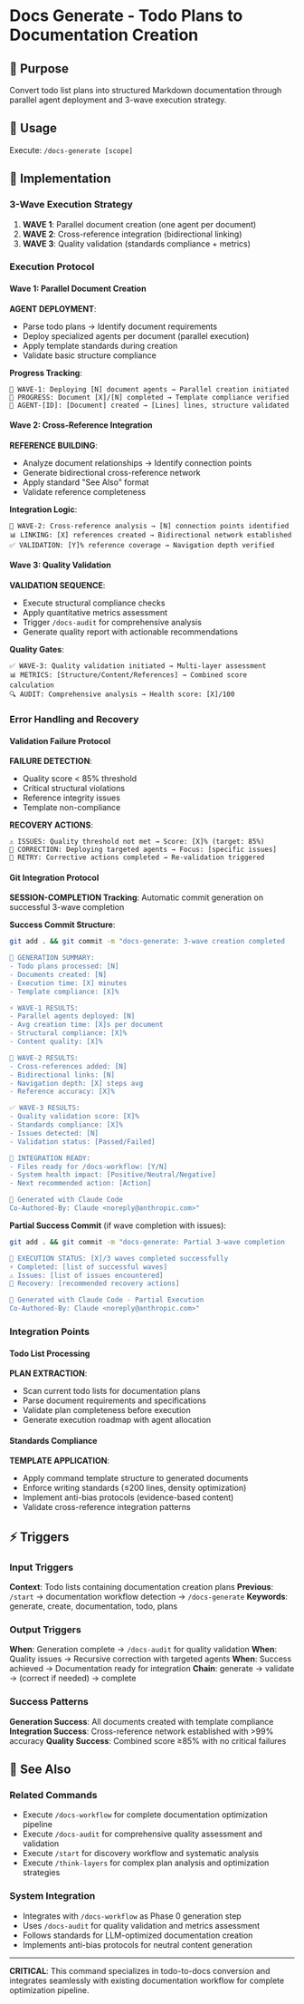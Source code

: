 # Docs Generate - Todo Plans to Documentation Creation

## 🎯 Purpose
Convert todo list plans into structured Markdown documentation through parallel agent deployment and 3-wave execution strategy.

## 🚀 Usage
Execute: `/docs-generate [scope]`

## 🔧 Implementation

### 3-Wave Execution Strategy
1. **WAVE 1**: Parallel document creation (one agent per document)
2. **WAVE 2**: Cross-reference integration (bidirectional linking)
3. **WAVE 3**: Quality validation (standards compliance + metrics)

### Execution Protocol

#### Wave 1: Parallel Document Creation
**AGENT DEPLOYMENT**:
- Parse todo plans → Identify document requirements
- Deploy specialized agents per document (parallel execution)
- Apply template standards during creation
- Validate basic structure compliance

**Progress Tracking**:
```
📝 WAVE-1: Deploying [N] document agents → Parallel creation initiated
📄 PROGRESS: Document [X]/[N] completed → Template compliance verified
🔧 AGENT-[ID]: [Document] created → [Lines] lines, structure validated
```

#### Wave 2: Cross-Reference Integration
**REFERENCE BUILDING**:
- Analyze document relationships → Identify connection points
- Generate bidirectional cross-reference network
- Apply standard "See Also" format
- Validate reference completeness

**Integration Logic**:
```
🔗 WAVE-2: Cross-reference analysis → [N] connection points identified
📊 LINKING: [X] references created → Bidirectional network established
✅ VALIDATION: [Y]% reference coverage → Navigation depth verified
```

#### Wave 3: Quality Validation
**VALIDATION SEQUENCE**:
- Execute structural compliance checks
- Apply quantitative metrics assessment
- Trigger `/docs-audit` for comprehensive analysis
- Generate quality report with actionable recommendations

**Quality Gates**:
```
✅ WAVE-3: Quality validation initiated → Multi-layer assessment
📊 METRICS: [Structure/Content/References] → Combined score calculation
🔍 AUDIT: Comprehensive analysis → Health score: [X]/100
```

### Error Handling and Recovery

#### Validation Failure Protocol
**FAILURE DETECTION**:
- Quality score < 85% threshold
- Critical structural violations
- Reference integrity issues
- Template non-compliance

**RECOVERY ACTIONS**:
```
⚠️ ISSUES: Quality threshold not met → Score: [X]% (target: 85%)
🔄 CORRECTION: Deploying targeted agents → Focus: [specific issues]
🎯 RETRY: Corrective actions completed → Re-validation triggered
```

#### Git Integration Protocol
**SESSION-COMPLETION Tracking**: Automatic commit generation on successful 3-wave completion

**Success Commit Structure**:
```bash
git add . && git commit -m "docs-generate: 3-wave creation completed

📝 GENERATION SUMMARY:
- Todo plans processed: [N]
- Documents created: [N]
- Execution time: [X] minutes
- Template compliance: [X]%

⚡ WAVE-1 RESULTS:
- Parallel agents deployed: [N]
- Avg creation time: [X]s per document
- Structural compliance: [X]%
- Content quality: [X]%

🔗 WAVE-2 RESULTS:
- Cross-references added: [N]
- Bidirectional links: [N]
- Navigation depth: [X] steps avg
- Reference accuracy: [X]%

✅ WAVE-3 RESULTS:
- Quality validation score: [X]%
- Standards compliance: [X]%
- Issues detected: [N]
- Validation status: [Passed/Failed]

🎯 INTEGRATION READY:
- Files ready for /docs-workflow: [Y/N]
- System health impact: [Positive/Neutral/Negative]
- Next recommended action: [Action]

🤖 Generated with Claude Code
Co-Authored-By: Claude <noreply@anthropic.com>"
```

**Partial Success Commit** (if wave completion with issues):
```bash
git add . && git commit -m "docs-generate: Partial 3-wave completion

📝 EXECUTION STATUS: [X]/3 waves completed successfully
⚡ Completed: [list of successful waves]
⚠️ Issues: [list of issues encountered]
🔧 Recovery: [recommended recovery actions]

🤖 Generated with Claude Code - Partial Execution
Co-Authored-By: Claude <noreply@anthropic.com>"
```

### Integration Points

#### Todo List Processing
**PLAN EXTRACTION**:
- Scan current todo lists for documentation plans
- Parse document requirements and specifications
- Validate plan completeness before execution
- Generate execution roadmap with agent allocation

#### Standards Compliance
**TEMPLATE APPLICATION**:
- Apply command template structure to generated documents
- Enforce writing standards (≤200 lines, density optimization)
- Implement anti-bias protocols (evidence-based content)
- Validate cross-reference integration patterns

## ⚡ Triggers

### Input Triggers
**Context**: Todo lists containing documentation creation plans
**Previous**: `/start` → documentation workflow detection → `/docs-generate`
**Keywords**: generate, create, documentation, todo, plans

### Output Triggers
**When**: Generation complete → `/docs-audit` for quality validation
**When**: Quality issues → Recursive correction with targeted agents
**When**: Success achieved → Documentation ready for integration
**Chain**: generate → validate → (correct if needed) → complete

### Success Patterns
**Generation Success**: All documents created with template compliance
**Integration Success**: Cross-reference network established with >99% accuracy
**Quality Success**: Combined score ≥85% with no critical failures

## 🔗 See Also

### Related Commands
- Execute `/docs-workflow` for complete documentation optimization pipeline
- Execute `/docs-audit` for comprehensive quality assessment and validation
- Execute `/start` for discovery workflow and systematic analysis
- Execute `/think-layers` for complex plan analysis and optimization strategies

### System Integration
- Integrates with `/docs-workflow` as Phase 0 generation step
- Uses `/docs-audit` for quality validation and metrics assessment
- Follows standards for LLM-optimized documentation creation
- Implements anti-bias protocols for neutral content generation

---

**CRITICAL**: This command specializes in todo-to-docs conversion and integrates seamlessly with existing documentation workflow for complete optimization pipeline.